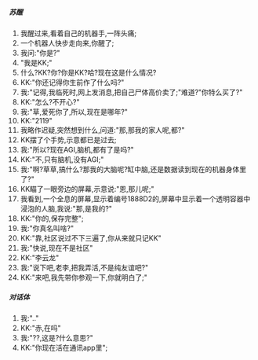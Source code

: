 ##### 苏醒
1. 我醒过来,看着自己的机器手,一阵头痛;
2. 一个机器人快步走向来,你醒了;
3. 我问:"你是?"
4. "我是KK;"
5. 什么?KK?你?你是KK?哈?现在这是什么情况?
6. KK:"你还记得你生前作了什么吗?"
7. 我:"记得,我临死时,网上发消息,把自己尸体高价卖了;"难道?"你特么买了?"
8. KK:"怎么?不开心?"
9. 我:"草,爱死你了,所以,现在是哪年?"
10. KK:"2119"
11. 我略作迟疑,突然想到什么,问道:"那,那我的家人呢,都?"
12. KK摆了个手势,示意都已是过去;
13. 我:"所以?现在AGI,脑机,都有了是吗?"
14. KK:"不,只有脑机,没有AGI;"
15. 我:"啊?草草,搞什么?那我的大脑呢?缸中脑,还是数据读到现在的机器身体里了?"
16. KK瞄了一眼旁边的屏幕,示意说:"恩,那儿呢;"
17. 我看到,一个全息的屏幕,显示着编号1888D2的,屏幕中显示着一个透明容器中浸泡的人脑,我说:"那,是我的?"
18. KK:"你的,保存完整";
19. 我:"你真名叫啥?"
20. KK:"靠,社区说过不下三遍了,你从来就只记KK"
21. 我:"快说,现在不是社区"
22. KK:"李云龙"
23. 我:"说下吧,老李,把我弄活,不是纯友谊吧?"
24. KK:"来吧,我先带你参观一下,你就明白了;"

##### 对话体

1. 我:".."
2. KK:"赤,在吗"
3. 我:"??,这是?什么意思?"
4. KK:"你现在活在通讯app里";
